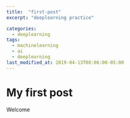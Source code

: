```yaml
---
title:  "first-post"
excerpt: "deeplearning practice"

categories:
  - deeplearning
tags:
  - machinelearning
  - ai
  - deeplearning
last_modified_at: 2019-04-13T08:06:00-05:00
---
```


# My first post
Welcome